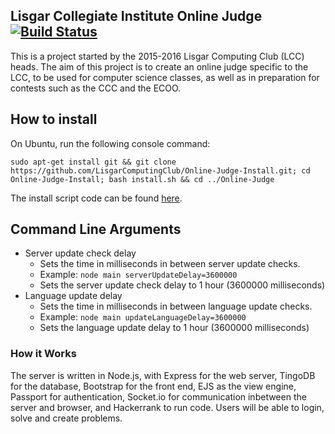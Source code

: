 ## Lisgar Collegiate Institute Online Judge [![Build Status](https://travis-ci.org/LisgarComputingClub/Online-Judge.svg?branch=master)](https://travis-ci.org/LisgarComputingClub/Online-Judge)

This is a project started by the 2015-2016 Lisgar Computing Club (LCC) heads. The aim of this project is to create an online judge specific to the LCC, to be used for computer science classes, as well as in preparation for contests such as the CCC and the ECOO.

## How to install

On Ubuntu, run the following console command:
```shell
sudo apt-get install git && git clone https://github.com/LisgarComputingClub/Online-Judge-Install.git; cd Online-Judge-Install; bash install.sh && cd ../Online-Judge
```


The install script code can be found [here](https://github.com/LisgarComputingClub/Online-Judge-Install).

## Command Line Arguments
- Server update check delay
    - Sets the time in milliseconds in between server update checks.
    - Example: ```node main serverUpdateDelay=3600000```
    - Sets the server update check delay to 1 hour (3600000 milliseconds)
- Language update delay
    - Sets the time in milliseconds in between language update checks.
    - Example: ```node main updateLanguageDelay=3600000```
    - Sets the language update delay to 1 hour (3600000 milliseconds)
    
### How it Works

The server is written in Node.js, with Express for the web server, TingoDB for the database, Bootstrap for the front end, EJS as the view engine, Passport for authentication, Socket.io for communication inbetween the server and browser, and Hackerrank to run code. Users will be able to login, solve and create problems.
